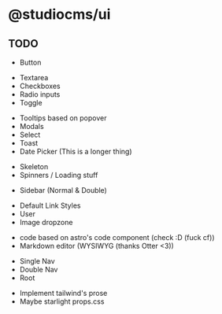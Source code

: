 # @studiocms/ui

## TODO

<!-- Done -->
- Button

<!-- Checkboxy-Stuff -->
- Textarea
- Checkboxes
- Radio inputs
- Toggle

<!-- Based on popover API -->
- Tooltips based on popover
- Modals
- Select
- Toast
- Date Picker (This is a longer thing)

<!-- Loading stuffs -->
- Skeleton
- Spinners / Loading stuff

<!-- Navigation -->
- Sidebar (Normal & Double)

<!-- Other Stuff -->
- Default Link Styles
- User
- Image dropzone

<!-- Otter Stuff -->
- code based on astro's code component (check :D (fuck cf))
- Markdown editor (WYSIWYG (thanks Otter <3))

<!-- Layouts -->
- Single Nav
- Double Nav
- Root

<!-- Maybe's -->
- Implement tailwind's prose
- Maybe starlight props.css